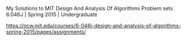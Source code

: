My Solutions to MIT Design And Analysis Of Algorithms Problem sets
6.046J | Spring 2015 | Undergraduate


https://ocw.mit.edu/courses/6-046j-design-and-analysis-of-algorithms-spring-2015/pages/assignments/